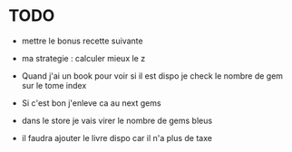 # TODO

- mettre le bonus recette suivante

- ma strategie : calculer mieux le z

- Quand j'ai un book pour voir si il est dispo je check le nombre de gem sur le tome index

- Si c'est bon j'enleve ca au next gems

- dans le store je vais virer le nombre de gems bleus
- il faudra ajouter le livre dispo car il n'a plus de taxe
